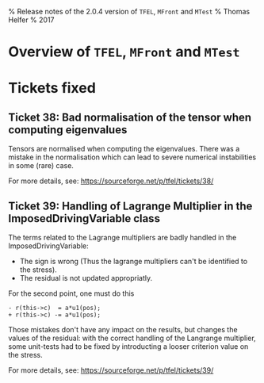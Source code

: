 % Release notes of the 2.0.4 version of `TFEL`, `MFront` and `MTest`
% Thomas Helfer
% 2017

# Overview of `TFEL`, `MFront` and `MTest`

# Tickets fixed

## Ticket 38:  Bad normalisation of the tensor when computing eigenvalues

Tensors are normalised when computing the eigenvalues. There was a
mistake in the normalisation which can lead to severe numerical
instabilities in some (rare) case.

For more details, see: <https://sourceforge.net/p/tfel/tickets/38/>

## Ticket 39: Handling of Lagrange Multiplier in the ImposedDrivingVariable class

The terms related to the Lagrange multipliers are badly handled in the
ImposedDrivingVariable:

- The sign is wrong (Thus the lagrange multipliers can't be identified
  to the stress).
- The residual is not updated appropriatly.

For the second point, one must do this

~~~~{.cpp}
- r(this->c)  = a*u1(pos);
+ r(this->c) -= a*u1(pos);
~~~~

Those mistakes don't have any impact on the results, but changes the
values of the residual: with the correct handling of the Langrange
multiplier, some unit-tests had to be fixed by introducting a looser
criterion value on the stress.

For more details, see: <https://sourceforge.net/p/tfel/tickets/39/>
